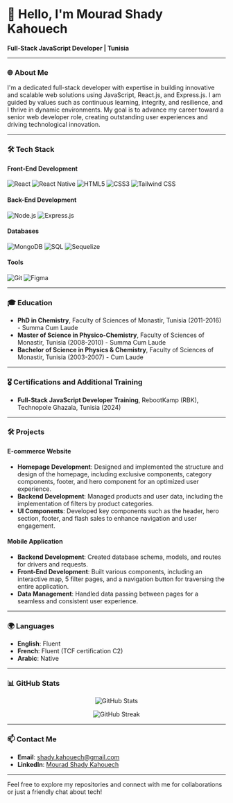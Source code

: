 # 👋 Hello, I'm Mourad Shady Kahouech

**Full-Stack JavaScript Developer | Tunisia**

---

### 🌐 About Me

I'm a dedicated full-stack developer with expertise in building innovative and scalable web solutions using JavaScript, React.js, and Express.js. I am guided by values such as continuous learning, integrity, and resilience, and I thrive in dynamic environments. My goal is to advance my career toward a senior web developer role, creating outstanding user experiences and driving technological innovation.

---

### 🛠️ Tech Stack

#### Front-End Development
![React](https://img.shields.io/badge/-React-61DAFB?style=flat-square&logo=react&logoColor=white)
![React Native](https://img.shields.io/badge/-React%20Native-61DAFB?style=flat-square&logo=react&logoColor=white)
![HTML5](https://img.shields.io/badge/-HTML5-E34F26?style=flat-square&logo=html5&logoColor=white)
![CSS3](https://img.shields.io/badge/-CSS3-1572B6?style=flat-square&logo=css3)
![Tailwind CSS](https://img.shields.io/badge/-Tailwind%20CSS-38B2AC?style=flat-square&logo=tailwind-css&logoColor=white)

#### Back-End Development
![Node.js](https://img.shields.io/badge/-Node.js-339933?style=flat-square&logo=node.js&logoColor=white)
![Express.js](https://img.shields.io/badge/-Express.js-000000?style=flat-square&logo=express&logoColor=white)

#### Databases
![MongoDB](https://img.shields.io/badge/-MongoDB-47A248?style=flat-square&logo=mongodb&logoColor=white)
![SQL](https://img.shields.io/badge/-SQL-4479A1?style=flat-square&logo=postgresql&logoColor=white)
![Sequelize](https://img.shields.io/badge/-Sequelize-52B0E7?style=flat-square&logo=sequelize&logoColor=white)

#### Tools
![Git](https://img.shields.io/badge/-Git-F05032?style=flat-square&logo=git&logoColor=white)
![Figma](https://img.shields.io/badge/-Figma-F24E1E?style=flat-square&logo=figma&logoColor=white)

---

### 🎓 Education

- **PhD in Chemistry**, Faculty of Sciences of Monastir, Tunisia (2011-2016) - Summa Cum Laude
- **Master of Science in Physico-Chemistry**, Faculty of Sciences of Monastir, Tunisia (2008-2010) - Summa Cum Laude
- **Bachelor of Science in Physics & Chemistry**, Faculty of Sciences of Monastir, Tunisia (2003-2007) - Cum Laude

---

### 🎖️ Certifications and Additional Training

- **Full-Stack JavaScript Developer Training**, RebootKamp (RBK), Technopole Ghazala, Tunisia (2024)

---

### 🛠️ Projects

#### E-commerce Website
- **Homepage Development**: Designed and implemented the structure and design of the homepage, including exclusive components, category components, footer, and hero component for an optimized user experience.
- **Backend Development**: Managed products and user data, including the implementation of filters by product categories.
- **UI Components**: Developed key components such as the header, hero section, footer, and flash sales to enhance navigation and user engagement.

#### Mobile Application
- **Backend Development**: Created database schema, models, and routes for drivers and requests.
- **Front-End Development**: Built various components, including an interactive map, 5 filter pages, and a navigation button for traversing the entire application.
- **Data Management**: Handled data passing between pages for a seamless and consistent user experience.

---

### 🌍 Languages

- **English**: Fluent
- **French**: Fluent (TCF certification C2)
- **Arabic**: Native

---

### 📊 GitHub Stats

<p align="center">
  <img src="https://github-readme-stats.vercel.app/api?username=ShadyKahouech&show_icons=true&theme=blue" alt="GitHub Stats" />
</p>

<p align="center">
  <img src="https://github-readme-streak-stats.herokuapp.com/?user=ShadyKahouech&theme=blue" alt="GitHub Streak" />
</p>

---

### 📫 Contact Me

- **Email**: [shady.kahouech@gmail.com](mailto:shady.kahouech@gmail.com)
- **LinkedIn**: [Mourad Shady Kahouech](https://www.linkedin.com/in/mourad-shady-kahouech-8ba85466/)

---

Feel free to explore my repositories and connect with me for collaborations or just a friendly chat about tech!
